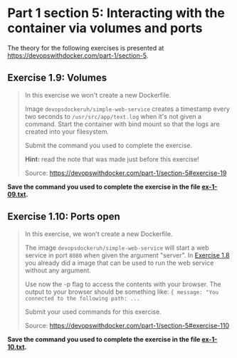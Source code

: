 # Part 1 section 5: Interacting with the container via volumes and ports

The theory for the following exercises is presented at https://devopswithdocker.com/part-1/section-5.


## Exercise 1.9: Volumes

> In this exercise we won't create a new Dockerfile.
>
> Image `devopsdockeruh/simple-web-service` creates a timestamp every two seconds to `/usr/src/app/text.log` when it's not given a command. Start the
> container with bind mount so that the logs are created into your filesystem.
>
> Submit the command you used to complete the exercise.
>
> **Hint:** read the note that was made just before this exercise!
>
> Source: https://devopswithdocker.com/part-1/section-5#exercise-19

**Save the command you used to complete the exercise in the file [ex-1-09.txt](./ex-1-09.txt).**


## Exercise 1.10: Ports open

> In this exercise, we won't create a new Dockerfile.
>
> The image `devopsdockeruh/simple-web-service` will start a web service in port `8080` when given the argument "server". In [Exercise 1.8](https://devopswithdocker.com/part-1/section-3#exercises-17---18) you already did a image that can be used to run the web service without any argument.
>
> Use now the -p flag to access the contents with your browser. The output to your browser should be something like:
> `{ message: "You connected to the following path: ...`
>
> Submit your used commands for this exercise.
>
> Source: https://devopswithdocker.com/part-1/section-5#exercise-110

**Save the command you used to complete the exercise in the file [ex-1-10.txt](./ex-1-10.txt).**
